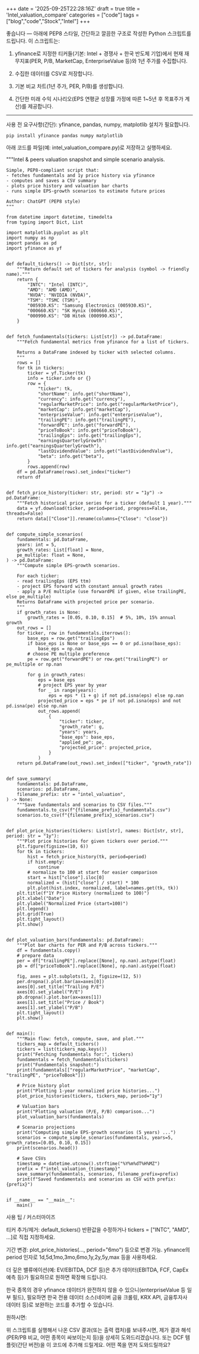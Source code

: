 +++
date = '2025-09-25T22:28:16Z'
draft = true
title = 'Intel_valuation_compare'
categories = ["code"]
tags = ["blog","code","Stock","Intel"]
+++

좋습니다 — 아래에 PEP8 스타일, 간단하고 깔끔한 구조로 작성한 Python 스크립트를 드립니다.
이 스크립트는:
1. yfinance로 지정한 티커들(기본: Intel + 경쟁사 + 한국 반도체 기업)에서 현재 재무지표(PER, P/B, MarketCap, EnterpriseValue 등)와 1년 주가를 수집합니다.


2. 수집한 데이터를 CSV로 저장합니다.


3. 기본 비교 차트(1년 주가, PER, P/B)를 생성합니다.


4. 간단한 미래 수익 시나리오(EPS 연평균 성장률 가정에 따른 1~5년 후 목표주가 계산)를 제공합니다.

---

사용 전 요구사항(간단): yfinance, pandas, numpy, matplotlib 설치가 필요합니다.
```
pip install yfinance pandas numpy matplotlib
```
아래 코드를 파일(예: intel_valuation_compare.py)로 저장하고 실행하세요.

"""Intel & peers valuation snapshot and simple scenario analysis.
```
Simple, PEP8-compliant script that:
- fetches fundamentals and 1y price history via yfinance
- computes and saves a CSV summary
- plots price history and valuation bar charts
- runs simple EPS-growth scenarios to estimate future prices

Author: ChatGPT (PEP8 style)
"""

from datetime import datetime, timedelta
from typing import Dict, List

import matplotlib.pyplot as plt
import numpy as np
import pandas as pd
import yfinance as yf


def default_tickers() -> Dict[str, str]:
    """Return default set of tickers for analysis (symbol -> friendly name)."""
    return {
        "INTC": "Intel (INTC)",
        "AMD": "AMD (AMD)",
        "NVDA": "NVIDIA (NVDA)",
        "TSM": "TSMC (TSM)",
        "005930.KS": "Samsung Electronics (005930.KS)",
        "000660.KS": "SK Hynix (000660.KS)",
        "000990.KS": "DB Hitek (000990.KS)",
    }


def fetch_fundamentals(tickers: List[str]) -> pd.DataFrame:
    """Fetch fundamental metrics from yfinance for a list of tickers.

    Returns a DataFrame indexed by ticker with selected columns.
    """
    rows = []
    for tk in tickers:
        ticker = yf.Ticker(tk)
        info = ticker.info or {}
        row = {
            "ticker": tk,
            "shortName": info.get("shortName"),
            "currency": info.get("currency"),
            "regularMarketPrice": info.get("regularMarketPrice"),
            "marketCap": info.get("marketCap"),
            "enterpriseValue": info.get("enterpriseValue"),
            "trailingPE": info.get("trailingPE"),
            "forwardPE": info.get("forwardPE"),
            "priceToBook": info.get("priceToBook"),
            "trailingEps": info.get("trailingEps"),
            "earningsQuarterlyGrowth": info.get("earningsQuarterlyGrowth"),
            "lastDividendValue": info.get("lastDividendValue"),
            "beta": info.get("beta"),
        }
        rows.append(row)
    df = pd.DataFrame(rows).set_index("ticker")
    return df


def fetch_price_history(ticker: str, period: str = "1y") -> pd.DataFrame:
    """Fetch historical price series for a ticker (default 1 year)."""
    data = yf.download(ticker, period=period, progress=False, threads=False)
    return data[["Close"]].rename(columns={"Close": "close"})


def compute_simple_scenarios(
    fundamentals: pd.DataFrame,
    years: int = 5,
    growth_rates: List[float] = None,
    pe_multiple: float = None,
) -> pd.DataFrame:
    """Compute simple EPS-growth scenarios.

    For each ticker:
    - read trailingEps (EPS ttm)
    - project EPS forward with constant annual growth rates
    - apply a P/E multiple (use forwardPE if given, else trailingPE, else pe_multiple)
    Returns DataFrame with projected price per scenario.
    """
    if growth_rates is None:
        growth_rates = [0.05, 0.10, 0.15]  # 5%, 10%, 15% annual growth
    out_rows = []
    for ticker, row in fundamentals.iterrows():
        base_eps = row.get("trailingEps")
        if base_eps is None or base_eps == 0 or pd.isna(base_eps):
            base_eps = np.nan
        # choose PE multiple preference
        pe = row.get("forwardPE") or row.get("trailingPE") or pe_multiple or np.nan

        for g in growth_rates:
            eps = base_eps
            # project EPS year by year
            for _ in range(years):
                eps = eps * (1 + g) if not pd.isna(eps) else np.nan
            projected_price = eps * pe if not pd.isna(eps) and not pd.isna(pe) else np.nan
            out_rows.append(
                {
                    "ticker": ticker,
                    "growth_rate": g,
                    "years": years,
                    "base_eps": base_eps,
                    "applied_pe": pe,
                    "projected_price": projected_price,
                }
            )
    return pd.DataFrame(out_rows).set_index(["ticker", "growth_rate"])


def save_summary(
    fundamentals: pd.DataFrame,
    scenarios: pd.DataFrame,
    filename_prefix: str = "intel_valuation",
) -> None:
    """Save fundamentals and scenarios to CSV files."""
    fundamentals.to_csv(f"{filename_prefix}_fundamentals.csv")
    scenarios.to_csv(f"{filename_prefix}_scenarios.csv")


def plot_price_histories(tickers: List[str], names: Dict[str, str], period: str = "1y"):
    """Plot price histories for given tickers over period."""
    plt.figure(figsize=(10, 6))
    for tk in tickers:
        hist = fetch_price_history(tk, period=period)
        if hist.empty:
            continue
        # normalize to 100 at start for easier comparison
        start = hist["close"].iloc[0]
        normalized = (hist["close"] / start) * 100
        plt.plot(hist.index, normalized, label=names.get(tk, tk))
    plt.title(f"1Y Price History (normalized to 100)")
    plt.xlabel("Date")
    plt.ylabel("Normalized Price (start=100)")
    plt.legend()
    plt.grid(True)
    plt.tight_layout()
    plt.show()


def plot_valuation_bars(fundamentals: pd.DataFrame):
    """Plot bar charts for PER and P/B across tickers."""
    df = fundamentals.copy()
    # prepare data
    per = df["trailingPE"].replace([None], np.nan).astype(float)
    pb = df["priceToBook"].replace([None], np.nan).astype(float)

    fig, axes = plt.subplots(1, 2, figsize=(12, 5))
    per.dropna().plot.bar(ax=axes[0])
    axes[0].set_title("Trailing P/E")
    axes[0].set_ylabel("P/E")
    pb.dropna().plot.bar(ax=axes[1])
    axes[1].set_title("Price / Book")
    axes[1].set_ylabel("P/B")
    plt.tight_layout()
    plt.show()


def main():
    """Main flow: fetch, compute, save, and plot."""
    tickers_map = default_tickers()
    tickers = list(tickers_map.keys())
    print("Fetching fundamentals for:", tickers)
    fundamentals = fetch_fundamentals(tickers)
    print("Fundamentals snapshot:")
    print(fundamentals[["regularMarketPrice", "marketCap", "trailingPE", "priceToBook"]])

    # Price history plot
    print("Plotting 1-year normalized price histories...")
    plot_price_histories(tickers, tickers_map, period="1y")

    # Valuation bars
    print("Plotting valuation (P/E, P/B) comparison...")
    plot_valuation_bars(fundamentals)

    # Scenario projections
    print("Computing simple EPS-growth scenarios (5 years) ...")
    scenarios = compute_simple_scenarios(fundamentals, years=5, growth_rates=[0.05, 0.10, 0.15])
    print(scenarios.head())

    # Save CSVs
    timestamp = datetime.utcnow().strftime("%Y%m%dT%H%MZ")
    prefix = f"intel_valuation_{timestamp}"
    save_summary(fundamentals, scenarios, filename_prefix=prefix)
    print(f"Saved fundamentals and scenarios as CSV with prefix: {prefix}")


if __name__ == "__main__":
    main()
```

사용 팁 / 커스터마이즈

티커 추가/제거: default_tickers() 반환값을 수정하거나 tickers = ["INTC", "AMD", ...]로 직접 지정하세요.

기간 변경: plot_price_histories(..., period="6mo") 등으로 변경 가능. yfinance의 period 인자로 1d,5d,1mo,3mo,6mo,1y,2y,5y,max 등을 사용하세요.

더 깊은 밸류에이션(예: EV/EBITDA, DCF 등)은 추가 데이터(EBITDA, FCF, CapEx 예측 등)가 필요하므로 원하면 확장해 드립니다.

한국 종목의 경우 yfinance 데이터가 완전하지 않을 수 있으니(enterpriseValue 등 일부 필드), 필요하면 한국 전용 데이터 소스(네이버 금융 크롤링, KRX API, 금융투자사 데이터 등)로 보완하는 코드를 추가할 수 있습니다.


원하시면:

위 스크립트를 실행해서 나온 CSV 결과(또는 출력 캡처)를 보내주시면, 제가 결과 해석(PER/PB 비교, 어떤 종목이 싸보이는지 등)을 상세히 도와드리겠습니다.
또는 DCF 템플릿(간단 버전)을 이 코드에 추가해 드릴게요. 어떤 쪽을 먼저 도와드릴까요?


